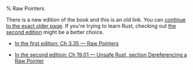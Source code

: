 % Raw Pointers

There is a new edition of the book and this is an old link.
You can [continue to the exact older page][1].
If you're trying to learn Rust, checking out [the second edition][2] might be a better choice.

* [In the first edition: Ch 3.35 — Raw Pointers][1]

* [In the second edition: Ch 19.01 — Unsafe Rust, section Dereferencing a Raw Pointer][2]


[1]: first-edition/raw-pointers.html
[2]: second-edition/ch19-01-unsafe-rust.html#dereferencing-a-raw-pointer
